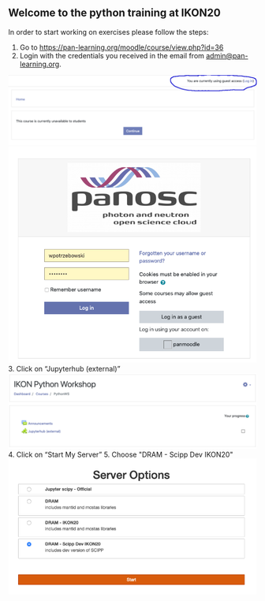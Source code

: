 ## Welcome to the python training at IKON20

In order to start working on exercises please follow the steps:
1.  Go to https://pan-learning.org/moodle/course/view.php?id=36 
2. Login with the credentials you received in the email from admin@pan-learning.org.
<img src='python_training_ikon3.png'>
<img src='python_training_ikon4.png'>
3. Click on “Jupyterhub (external)”
<img src='python_training_ikon1.png'>
4. Click on “Start My Server”
5. Choose "DRAM - Scipp Dev IKON20"
<img src='python_training_ikon2.png'>
